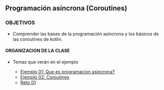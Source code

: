 
## Programación asíncrona (Coroutines)

### OBJETIVOS 

- Comprender las bases de la programación asíncrona y los básicos de las coroutines de kotlin.

#### ORGANIZACION DE LA CLASE 

- Temas que verán en el ejemplo

	- [Ejemplo 01: Que es programacion asincrona?](Ejemplo-01)
	- [Ejemplo 02: Coroutines](Ejemplo-02)
	- [Reto 01](Reto-01)

